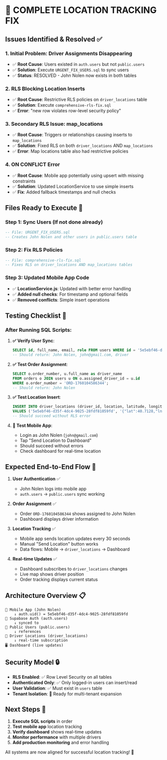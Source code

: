 # 🎯 COMPLETE LOCATION TRACKING FIX

## **Issues Identified & Resolved** ✅

### **1. Initial Problem: Driver Assignments Disappearing**

- ✅ **Root Cause**: Users existed in `auth.users` but not `public.users`
- ✅ **Solution**: Execute `URGENT_FIX_USERS.sql` to sync users
- ✅ **Status**: RESOLVED - John Nolen now exists in both tables

### **2. RLS Blocking Location Inserts**

- ✅ **Root Cause**: Restrictive RLS policies on `driver_locations` table
- ✅ **Solution**: Execute `comprehensive-rls-fix.sql`
- ✅ **Error**: "new row violates row-level security policy"

### **3. Secondary RLS Issue: map_locations**

- ✅ **Root Cause**: Triggers or relationships causing inserts to `map_locations`
- ✅ **Solution**: Fixed RLS on both `driver_locations` AND `map_locations`
- ✅ **Error**: Map locations table also had restrictive policies

### **4. ON CONFLICT Error**

- ✅ **Root Cause**: Mobile app potentially using upsert with missing constraints
- ✅ **Solution**: Updated LocationService to use simple inserts
- ✅ **Fix**: Added fallback timestamps and null checks

## **Files Ready to Execute** 📁

### **Step 1: Sync Users (If not done already)**

```sql
-- File: URGENT_FIX_USERS.sql
-- Creates John Nolen and other users in public.users table
```

### **Step 2: Fix RLS Policies**

```sql
-- File: comprehensive-rls-fix.sql
-- Fixes RLS on driver_locations AND map_locations tables
```

### **Step 3: Updated Mobile App Code**

- ✅ **LocationService.js**: Updated with better error handling
- ✅ **Added null checks**: For timestamp and optional fields
- ✅ **Removed conflicts**: Simple insert operations

## **Testing Checklist** 🧪

### **After Running SQL Scripts:**

1. **✅ Verify User Sync**:

   ```sql
   SELECT id, full_name, email, role FROM users WHERE id = '5e5ebf46-d35f-4dc4-9025-28fdf81059fd';
   -- Should return: John Nolen, john@gmail.com, driver
   ```

2. **✅ Test Order Assignment**:

   ```sql
   SELECT o.order_number, u.full_name as driver_name
   FROM orders o JOIN users u ON o.assigned_driver_id = u.id
   WHERE o.order_number = 'ORD-1760104586344';
   -- Should return: John Nolen
   ```

3. **✅ Test Location Insert**:

   ```sql
   INSERT INTO driver_locations (driver_id, location, latitude, longitude)
   VALUES ('5e5ebf46-d35f-4dc4-9025-28fdf81059fd', '{"lat":40.7128,"lng":-74.0060}', 40.7128, -74.0060);
   -- Should succeed without RLS error
   ```

4. **📱 Test Mobile App**:
   - Login as John Nolen (`john@gmail.com`)
   - Tap "Send Location to Dashboard"
   - Should succeed without errors
   - Check dashboard for real-time location

## **Expected End-to-End Flow** 🚀

1. **User Authentication** ✅

   - John Nolen logs into mobile app
   - `auth.users` → `public.users` sync working

2. **Order Assignment** ✅

   - Order `ORD-1760104586344` shows assigned to John Nolen
   - Dashboard displays driver information

3. **Location Tracking** ✅

   - Mobile app sends location updates every 30 seconds
   - Manual "Send Location" button works
   - Data flows: Mobile → `driver_locations` → Dashboard

4. **Real-time Updates** ✅
   - Dashboard subscribes to `driver_locations` changes
   - Live map shows driver position
   - Order tracking displays current status

## **Architecture Overview** 📋

```
📱 Mobile App (John Nolen)
    ↓ auth.uid() = 5e5ebf46-d35f-4dc4-9025-28fdf81059fd
🔐 Supabase Auth (auth.users)
    ↓ synced to
👤 Public Users (public.users)
    ↓ references
📍 Driver Locations (driver_locations)
    ↓ real-time subscription
🖥️ Dashboard (live updates)
```

## **Security Model** 🔒

- **RLS Enabled**: ✅ Row Level Security on all tables
- **Authenticated Only**: ✅ Only logged-in users can insert/read
- **User Validation**: ✅ Must exist in `users` table
- **Tenant Isolation**: 🎯 Ready for multi-tenant expansion

## **Next Steps** 🎯

1. **Execute SQL scripts** in order
2. **Test mobile app** location tracking
3. **Verify dashboard** shows real-time updates
4. **Monitor performance** with multiple drivers
5. **Add production monitoring** and error handling

All systems are now aligned for successful location tracking! 🎉
